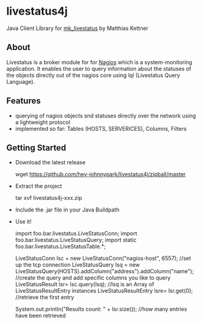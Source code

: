 # livestatus4j #
Java Client Library for [mk_livestatus](http://mathias-kettner.de/checkmk_livestatus.html) by Matthias Kettner

## About ##
Livestatus is a broker module for for [Nagios](http://nagios.org) which is a system-monitoring application. It enables the user to query information about the statuses of the objects directly out of the nagios core using lql (Livestatus Query Language). 

## Features ##
* querying of nagios objects snd statuses directly over the network using a lightweight protocol
* implemented so far: Tables (HOSTS, SERVERICES), Columns, Filters

## Getting Started ##
* Download the latest release

	wget https://github.com/hey-johnnypark/livestatus4j/zipball/master

* Extract the project
	
	tar xvf livestatus4j-xxx.zip

* Include the .jar file in your Java Buildpath 

* Use it!

	import foo.bar.livestatus.LiveStatusConn;
	import foo.bar.livestatus.LiveStatusQuery;
	import static foo.bar.livestatus.LiveStatusTable.*;

	LiveStatusConn lsc = new LiveStatusConn("nagios-host", 6557); //set up the tcp connection
	LiveStatusQuery lsq = new LiveStatusQuery(HOSTS).addColumn("address").addColumn("name"); //create the query and add specific columns you like to query
	LiveStatusResult lsr= lsc.query(lsq); //lsq is an Array of LiveStatusResultEntry instances 
	LiveStatusResultEntry lsre= lsr.get(0); //retrieve the first entry

	System.out.println("Results count: " + lsr.size()); //how many entries have been retrieved




